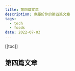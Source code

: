 ```yaml
---
title: 第四篇文章
description: 專屬於你的第四篇文章
tags:
  - tech
  - foods
date: 2022-07-03
---
```


[[toc]]

## 第四篇文章